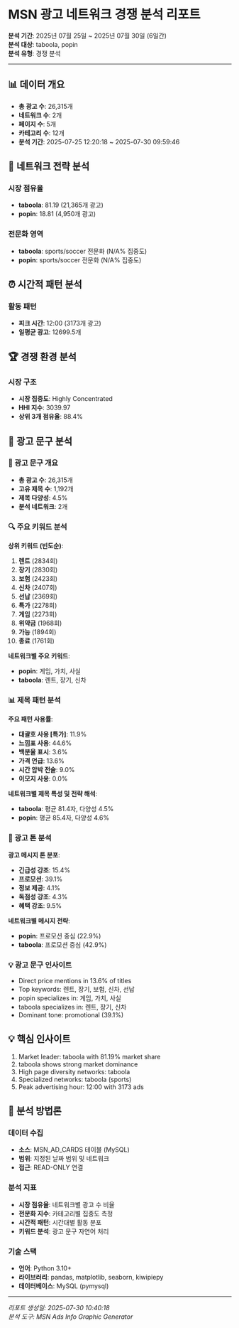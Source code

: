 # MSN 광고 네트워크 경쟁 분석 리포트

**분석 기간**: 2025년 07월 25일 ~ 2025년 07월 30일 (6일간)  
**분석 대상**: taboola, popin  
**분석 유형**: 경쟁 분석  

---

## 📊 데이터 개요

- **총 광고 수**: 26,315개
- **네트워크 수**: 2개  
- **페이지 수**: 5개
- **카테고리 수**: 12개
- **분석 기간**: 2025-07-25 12:20:18 ~ 2025-07-30 09:59:46

## 🎯 네트워크 전략 분석

### 시장 점유율
- **taboola**: 81.19 (21,365개 광고)
- **popin**: 18.81 (4,950개 광고)

### 전문화 영역
- **taboola**: sports/soccer 전문화 (N/A% 집중도)
- **popin**: sports/soccer 전문화 (N/A% 집중도)

## ⏰ 시간적 패턴 분석

### 활동 패턴
- **피크 시간**: 12:00 (3173개 광고)
- **일평균 광고**: 12699.5개

## 🏆 경쟁 환경 분석

### 시장 구조
- **시장 집중도**: Highly Concentrated
- **HHI 지수**: 3039.97
- **상위 3개 점유율**: 88.4%

## 📝 광고 문구 분석

### 📝 광고 문구 개요

- **총 광고 수**: 26,315개
- **고유 제목 수**: 1,192개
- **제목 다양성**: 4.5%
- **분석 네트워크**: 2개

### 🔍 주요 키워드 분석

**상위 키워드 (빈도순)**:
1. **렌트** (2834회)
2. **장기** (2830회)
3. **보험** (2423회)
4. **신차** (2407회)
5. **선납** (2369회)
6. **특가** (2278회)
7. **게임** (2273회)
8. **위약금** (1968회)
9. **가능** (1894회)
10. **종료** (1761회)

**네트워크별 주요 키워드**:
- **popin**: 게임, 가치, 사실
- **taboola**: 렌트, 장기, 신차

### 📊 제목 패턴 분석

**주요 패턴 사용률**:
- **대괄호 사용 [특가]**: 11.9%
- **느낌표 사용**: 44.6%
- **백분율 표시**: 3.6%
- **가격 언급**: 13.6%
- **시간 압박 전술**: 9.0%
- **이모지 사용**: 0.0%

**네트워크별 제목 특성 및 전략 해석**:
- **taboola**: 평균 81.4자, 다양성 4.5%
- **popin**: 평균 85.4자, 다양성 4.6%

### 🎯 광고 톤 분석

**광고 메시지 톤 분포**:
- **긴급성 강조**: 15.4%
- **프로모션**: 39.1%
- **정보 제공**: 4.1%
- **독점성 강조**: 4.3%
- **혜택 강조**: 9.5%

**네트워크별 메시지 전략**:
- **popin**: 프로모션 중심 (22.9%)
- **taboola**: 프로모션 중심 (42.9%)

### 💡 광고 문구 인사이트

- Direct price mentions in 13.6% of titles
- Top keywords: 렌트, 장기, 보험, 신차, 선납
- popin specializes in: 게임, 가치, 사실
- taboola specializes in: 렌트, 장기, 신차
- Dominant tone: promotional (39.1%)

## 💡 핵심 인사이트

1. Market leader: taboola with 81.19% market share
2. taboola shows strong market dominance
3. High page diversity networks: taboola
4. Specialized networks: taboola (sports)
5. Peak advertising hour: 12:00 with 3173 ads

## 🔬 분석 방법론

### 데이터 수집
- **소스**: MSN_AD_CARDS 테이블 (MySQL)
- **범위**: 지정된 날짜 범위 및 네트워크
- **접근**: READ-ONLY 연결

### 분석 지표
- **시장 점유율**: 네트워크별 광고 수 비율
- **전문화 지수**: 카테고리별 집중도 측정
- **시간적 패턴**: 시간대별 활동 분포
- **키워드 분석**: 광고 문구 자연어 처리

### 기술 스택
- **언어**: Python 3.10+
- **라이브러리**: pandas, matplotlib, seaborn, kiwipiepy
- **데이터베이스**: MySQL (pymysql)

---

*리포트 생성일: 2025-07-30 10:40:18*  
*분석 도구: MSN Ads Info Graphic Generator*  
